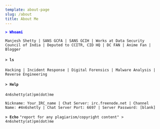 ```yaml
---
template: about-page
slug: /about
title: About Me
---
```

<span style="color:blue"> **`> Whoami`** </span>

`Manjesh Shetty | SANS GCFA | SANS GCIH | Works at Data Security Council of India | Deputed to CCITR, CID HQ | DC FAN | Anime Fan | Blogger `

#### `> ls`

`Hacking | Incident Response | Digital Forensics | Malware Analysis | Reverse Engineering`

#### `> Help`

`4n6shetty(at)pm(dot)me`

`Nickname: Your_IRC_name |
Chat Server: irc.freenode.net | Channel Name: #4n6shetty |
Chat Server Port: 6697 |
Server Password: [blank]`

**`> Echo`**  `"report for any plagiarism/copyright content" > 4n6shetty(at)pm(dot)me`